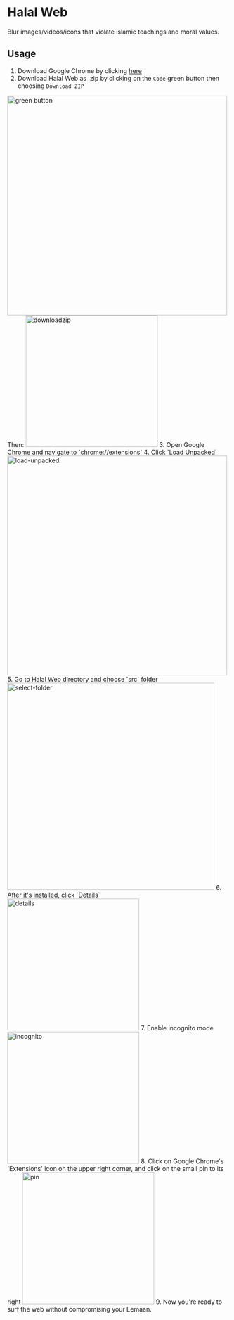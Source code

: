 # Halal Web
Blur images/videos/icons that violate islamic teachings and moral values.
## Usage

 1. Download Google Chrome by clicking [here](https://www.google.com/chrome/)
 2. Download Halal Web as .zip by clicking on the `Code` green button then choosing `Download ZIP`
 <img width="500" alt="green button" src="https://user-images.githubusercontent.com/35583330/221423366-def4b5c8-4d88-4e73-a363-c238d1673fc0.PNG">
 Then:
<img width="300" alt="downloadzip" src="https://user-images.githubusercontent.com/35583330/221424973-6a6303f1-061a-41f5-92e4-79a41197957a.PNG">
 3. Open Google Chrome and navigate to `chrome://extensions` 
 4. Click `Load Unpacked`
<img width="500" alt="load-unpacked" src="https://user-images.githubusercontent.com/35583330/221425135-7d061fad-f9e2-4544-8a27-387d3503f12a.PNG">
 5. Go to Halal Web directory and choose `src` folder
 <img width="471" alt="select-folder" src="https://user-images.githubusercontent.com/35583330/221427967-55196be9-6044-4d4c-a962-7e426529dc77.PNG">
 6. After it's installed, click `Details`
 <img width="300" alt="details" src="https://user-images.githubusercontent.com/35583330/221425131-384020c6-b100-427f-b41a-eaa521571a16.PNG">
 7. Enable incognito mode
 <img width="300" alt="incognito" src="https://user-images.githubusercontent.com/35583330/221425175-c02e7ebc-d91a-4b7a-8a18-39cef2182d87.PNG">
 8. Click on Google Chrome's 'Extensions' icon on the upper right corner, and click on the small pin to its right
 <img width="300" alt="pin" src="https://user-images.githubusercontent.com/35583330/221425325-abccc5e0-8ac0-4ef9-9ca8-48a2e6a67b96.PNG">
 9. Now you're ready to surf the web without compromising your Eemaan. 
